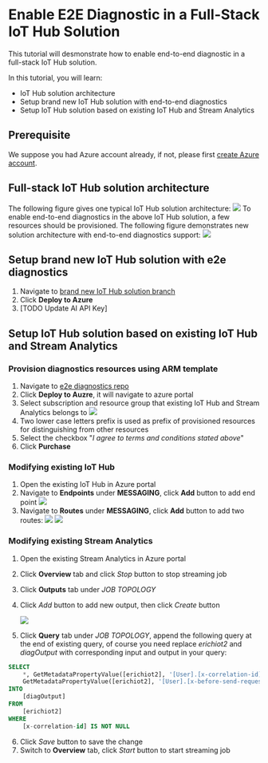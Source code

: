 # Enable E2E Diagnostic in a Full-Stack IoT Hub Solution
This tutorial will desmonstrate how to enable end-to-end diagnostic in a full-stack IoT Hub solution.

In this tutorial, you will learn:
* IoT Hub solution architecture
* Setup brand new IoT Hub solution with end-to-end diagnostics
* Setup IoT Hub solution based on existing IoT Hub and Stream Analytics

## Prerequisite
We suppose you had Azure account already, if not, please first [create Azure account](https://azure.microsoft.com/en-us/free/).

## Full-stack IoT Hub solution architecture
The following figure gives one typical IoT Hub solution architecture:
![](./IoTHubSolution.png)
To enable end-to-end diagnostics in the above IoT Hub solution, a few resources should be provisioned. The following figure demonstrates new solution architecture with end-to-end diagnostics support:
![](./IoTHubSolution_E2EDiag.png)

## Setup brand new IoT Hub solution with e2e diagnostics
1. Navigate to [brand new IoT Hub solution branch](https://github.com/VSChina/iot-hub-e2e-diagnostic/tree/netnew_armtemplate)
2. Click **Deploy to Azure**
3. [TODO Update AI API Key]

## Setup IoT Hub solution based on existing IoT Hub and Stream Analytics
### Provision diagnostics resources using ARM template
1. Navigate to [e2e diagnostics repo](https://github.com/VSChina/iot-hub-e2e-diagnostic/tree/existing_HUB_SA)
2. Click **Deploy to Auzre**, it will navigate to azure portal
3. Select subscription and resource group that existing IoT Hub and Stream Analytics belongs to
![](./New_Existing_IoT_Stream.png)
4. Two lower case letters prefix is used as prefix of provisioned resources for distinguishing from other resources
5. Select the checkbox "*I agree to terms and conditions stated above*"
6. Click **Purchase**

### Modifying existing IoT Hub
1. Open the existing IoT Hub in Azure portal
2. Navigate to **Endpoints** under **MESSAGING**, click **Add** button to add end point
![](./Add_Endpoint.png)
3. Navigate to **Routes** under **MESSAGING**, click **Add** button to add two routes:
![](./Add_EventRoute.png)
![](./Add_DiagRoute.PNG)

### Modifying existing Stream Analytics
1. Open the existing Stream Analytics in Azure portal
2. Click **Overview** tab and click *Stop* button to stop streaming job
3. Click **Outputs** tab under *JOB TOPOLOGY*
4. Click *Add* button to add new output, then click *Create* button

   ![](./Stream_Diag_Output.png)
5. Click **Query** tab under *JOB TOPOLOGY*, append the following query at the end of existing query, of course you need replace *erichiot2* and *diagOutput* with corresponding input and output in your query:
```sql
SELECT
    *, GetMetadataPropertyValue([erichiot2], '[User].[x-correlation-id]') AS 'x-correlation-id',
    GetMetadataPropertyValue([erichiot2], '[User].[x-before-send-request]') AS 'x-before-send-request'
INTO
    [diagOutput]
FROM
    [erichiot2]
WHERE 
    [x-correlation-id] IS NOT NULL
```
6. Click *Save* button to save the change
7. Switch to **Overview** tab, click *Start* button to start streaming job